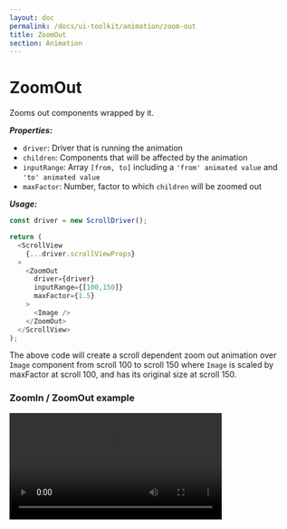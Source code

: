 ```yaml
---
layout: doc
permalink: /docs/ui-toolkit/animation/zoom-out
title: ZoomOut
section: Animation
---
```


# ZoomOut

Zooms out components wrapped by it.

***Properties:***

- `driver`: Driver that is running the animation
- `children`: Components that will be affected by the animation
- `inputRange`: Array `[from, to]` including a `'from' animated value` and `'to' animated value`
- `maxFactor`: Number, factor to which `children` will be zoomed out

***Usage:***

```javascript
const driver = new ScrollDriver();

return (
  <ScrollView
    {...driver.scrollViewProps}
  >
    <ZoomOut
      driver={driver}
      inputRange={[100,150]}
      maxFactor={1.5}
    >
      <Image />
    </ZoomOut>
  </ScrollView>
);
```

The above code will create a scroll dependent zoom out animation over `Image` component from scroll 100 to scroll 150 where `Image` is scaled by maxFactor at scroll 100, and has its original size at scroll 150.


### ZoomIn / ZoomOut example

<div class="video-screen">
  <video width="375" loop>
    <source src="/video/examples/04 zoom in and out.webm" type="video/webm">
    <source src="/video/examples/04 zoom in and out.mp4" type="video/mp4">
  </video>
</div>